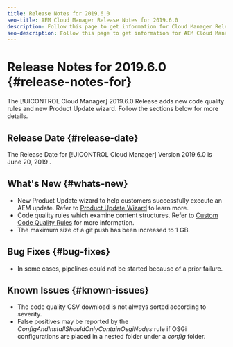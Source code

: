 ```yaml
---
title: Release Notes for 2019.6.0
seo-title: AEM Cloud Manager Release Notes for 2019.6.0
description: Follow this page to get information for Cloud Manager Release 2019.6.0.
seo-description: Follow this page to get information for AEM Cloud Manager Release 2019.6.0.
---
```

# Release Notes for 2019.6.0 {#release-notes-for}

The [!UICONTROL Cloud Manager] 2019.6.0 Release adds new code quality rules and new Product Update wizard. Follow the sections below for more details.

## Release Date {#release-date}

The Release Date for [!UICONTROL Cloud Manager] Version 2019.6.0 is June 20, 2019 .

## What's New {#whats-new}

* New Product Update wizard to help customers successfully execute an AEM update. Refer to [Product Update Wizard](overview-productupdate-wizard.md) to learn more.
* Code quality rules which examine content structures. Refer to [Custom Code Quality Rules](custom-code-quality-rules.md) for more information.
* The maximum size of a git push has been increased to 1 GB.

## Bug Fixes {#bug-fixes}

* In some cases, pipelines could not be started because of a prior failure.

## Known Issues {#known-issues}

* The code quality CSV download is not always sorted according to severity.
* False positives may be reported by the *ConfigAndInstallShouldOnlyContainOsgiNodes* rule if OSGi configurations are placed in a nested folder under a *config* folder.